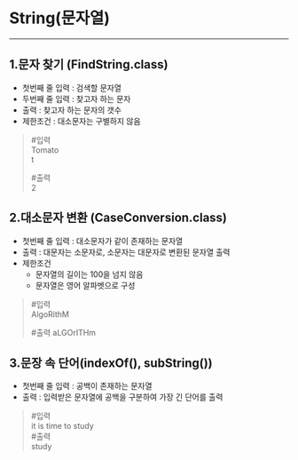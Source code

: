 # String(문자열)

--- 

## 1.문자 찾기 (FindString.class)
- 첫번째 줄 입력 : 검색할 문자열
- 두번째 줄 입력 : 찾고자 하는 문자
- 출력 : 찾고자 하는 문자의 갯수
- 제한조건 : 대소문자는 구별하지 않음

> #입력  
> Tomato  
> t    
>
> #출력  
> 2

## 2.대소문자 변환 (CaseConversion.class)
- 첫번째 줄 입력 : 대소문자가 같이 존재하는 문자열
- 출력 : 대문자는 소문자로, 소문자는 대문자로 변환된 문자열 출력
- 제한조건 
  - 문자열의 길이는 100을 넘지 않음
  - 문자열은 영어 알파벳으로 구성
> #입력  
> AlgoRithM  
>
> #출력
> aLGOrITHm


## 3.문장 속 단어(indexOf(), subString())
- 첫번째 줄 입력 : 공백이 존재하는 문자열
- 출력 : 입력받은 문자열에 공백을 구분하여 가장 긴 단어를 출력
> #입력  
> it is time to study  
> #출력  
> study

